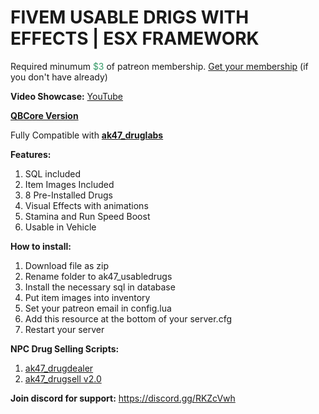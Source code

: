 <h1>FIVEM USABLE DRIGS WITH EFFECTS | ESX FRAMEWORK</h1>
<p>Required minumum <span style="color: #339966;">$3</span> of patreon membership. <a href="https://patreon.com/menanak47" target="_blank">Get your membership</a> (if you don't have already)</p>
<p><strong>Video Showcase:</strong> <a href="https://youtu.be/zQJ--6U52Aw">YouTube</a></p>
<p><strong><a href="https://github.com/MenanAk47/ak47_qb_usabledrugs" target="_blank">QBCore Version</a></strong></p>
<p>Fully Compatible with <a href="https://youtu.be/uiQaDUQ7FBo" target="_blank"><strong>ak47_druglabs</strong></a></p>
<p><strong>Features: </strong></p>
<ol>
<li>SQL included</li>
<li>Item Images Included</li>
<li>8 Pre-Installed Drugs</li>
<li>Visual Effects with animations</li>
<li>Stamina and Run Speed Boost</li>
<li>Usable in Vehicle</li>
</ol>
<p><strong>How to install:</strong></p>
<ol>
<li>Download file as zip</li>
<li>Rename folder to ak47_usabledrugs</li>
<li>Install the necessary sql in database</li>
<li>Put item images into inventory</li>
<li>Set your patreon email in config.lua</li>
<li>Add this resource at the bottom of your server.cfg</li>
<li>Restart your server</li>
</ol>
<p><strong>NPC Drug Selling Scripts:</strong></p>
<ol>
<li><a href="https://youtu.be/gfCFfA9gWLA" target="_blank">ak47_drugdealer</a></li>
<li><a href="https://youtu.be/iwrWpmo31kQ" target="_blank">ak47_drugsell v2.0</a></li>
</ol>
<p><strong>Join discord for support:</strong> <a href="https://discord.gg/RKZcVwh">https://discord.gg/RKZcVwh</a></p>

